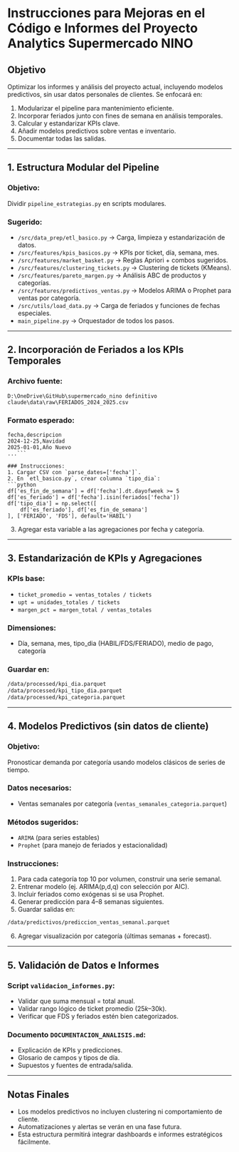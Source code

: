 # Instrucciones para Mejoras en el Código e Informes del Proyecto Analytics Supermercado NINO

## Objetivo
Optimizar los informes y análisis del proyecto actual, incluyendo modelos predictivos, sin usar datos personales de clientes. Se enfocará en:
1. Modularizar el pipeline para mantenimiento eficiente.
2. Incorporar feriados junto con fines de semana en análisis temporales.
3. Calcular y estandarizar KPIs clave.
4. Añadir modelos predictivos sobre ventas e inventario.
5. Documentar todas las salidas.

---

## 1. Estructura Modular del Pipeline

### Objetivo:
Dividir `pipeline_estrategias.py` en scripts modulares.

### Sugerido:
- `/src/data_prep/etl_basico.py` → Carga, limpieza y estandarización de datos.
- `/src/features/kpis_basicos.py` → KPIs por ticket, día, semana, mes.
- `/src/features/market_basket.py` → Reglas Apriori + combos sugeridos.
- `/src/features/clustering_tickets.py` → Clustering de tickets (KMeans).
- `/src/features/pareto_margen.py` → Análisis ABC de productos y categorías.
- `/src/features/predictivos_ventas.py` → Modelos ARIMA o Prophet para ventas por categoría.
- `/src/utils/load_data.py` → Carga de feriados y funciones de fechas especiales.
- `main_pipeline.py` → Orquestador de todos los pasos.

---

## 2. Incorporación de Feriados a los KPIs Temporales

### Archivo fuente:
`D:\OneDrive\GitHub\supermercado_nino definitivo claude\data\raw\FERIADOS_2024_2025.csv`

### Formato esperado:
```csv
fecha,descripcion
2024-12-25,Navidad
2025-01-01,Año Nuevo
...```

### Instrucciones:
1. Cargar CSV con `parse_dates=['fecha']`.
2. En `etl_basico.py`, crear columna `tipo_dia`:
```python
df['es_fin_de_semana'] = df['fecha'].dt.dayofweek >= 5
df['es_feriado'] = df['fecha'].isin(feriados['fecha'])
df['tipo_dia'] = np.select([
    df['es_feriado'], df['es_fin_de_semana']
], ['FERIADO', 'FDS'], default='HABIL')
```
3. Agregar esta variable a las agregaciones por fecha y categoría.

---

## 3. Estandarización de KPIs y Agregaciones

### KPIs base:
- `ticket_promedio = ventas_totales / tickets`
- `upt = unidades_totales / tickets`
- `margen_pct = margen_total / ventas_totales`

### Dimensiones:
- Día, semana, mes, tipo_dia (HABIL/FDS/FERIADO), medio de pago, categoría

### Guardar en:
```bash
/data/processed/kpi_dia.parquet
/data/processed/kpi_tipo_dia.parquet
/data/processed/kpi_categoria.parquet
```

---

## 4. Modelos Predictivos (sin datos de cliente)

### Objetivo:
Pronosticar demanda por categoría usando modelos clásicos de series de tiempo.

### Datos necesarios:
- Ventas semanales por categoría (`ventas_semanales_categoria.parquet`)

### Métodos sugeridos:
- `ARIMA` (para series estables)
- `Prophet` (para manejo de feriados y estacionalidad)

### Instrucciones:
1. Para cada categoría top 10 por volumen, construir una serie semanal.
2. Entrenar modelo (ej. ARIMA(p,d,q) con selección por AIC).
3. Incluir feriados como exógenas si se usa Prophet.
4. Generar predicción para 4–8 semanas siguientes.
5. Guardar salidas en:
```bash
/data/predictivos/prediccion_ventas_semanal.parquet
```
6. Agregar visualización por categoría (últimas semanas + forecast).

---

## 5. Validación de Datos e Informes

### Script `validacion_informes.py`:
- Validar que suma mensual = total anual.
- Validar rango lógico de ticket promedio ($25k–$30k).
- Verificar que FDS y feriados estén bien categorizados.

### Documento `DOCUMENTACION_ANALISIS.md`:
- Explicación de KPIs y predicciones.
- Glosario de campos y tipos de día.
- Supuestos y fuentes de entrada/salida.

---

## Notas Finales
- Los modelos predictivos no incluyen clustering ni comportamiento de cliente.
- Automatizaciones y alertas se verán en una fase futura.
- Esta estructura permitirá integrar dashboards e informes estratégicos fácilmente.
